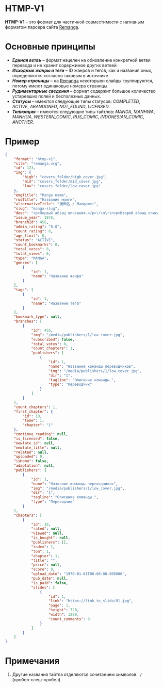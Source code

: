 # HTMP-V1
**HTMP-V1** – это формат для частичной совместимости с нативным форматом парсера сайта [Remanga](https://remanga.org/).

# Основные принципы
* _**Единая ветвь**_ – формат нацелен на обновление конкретной ветви перевода и не хранит содержимое других ветвей.
* _**Исходные жанры и теги**_ – ID жанров и тегов, как и названия оных, определяются согласно таковым в источнике.
* _**Номер страницы**_ – на [Remanga](https://remanga.org/) некоторыен слайды группируются, потому имеют одинаковые номера страницы.
* _**Рудиментарные сведения**_ – формат содержит большое количество устаревших полей и бесполезных данных.
* _**Статусы**_ – имеются следующие типы статусов: _COMPLETED_, _ACTIVE_, _ABANDONED_, _NOT_FOUND_, _LICENSED_.
* _**Типизация**_ – имеются следующие типы тайтлов: _MANGA_, _MANHWA_, _MANHUA_, _WESTERN_COMIC_, _RUS_COMIC_, _INDONESIAN_COMIC_, _ANOTHER_.

# Пример
```json
{
	"format": "htmp-v1",
	"site": "remanga.org",
	"id": 123,
	"img": {
		"high": "covers_folder/high_cover.jpg",
		"mid": "covers_folder/mid_cover.jpg",
		"low": "covers_folder/low_cover.jpg"
	},
	"engTitle": "Manga name",
	"rusTitle": "Название манги",
	"alternativeTitle": "漫画名 / Mangamei",
	"slug": "manga-slug",
	"desc": "<p>Первый абзац описания.</p>\r\n\r\n<p>Второй абзац описания.</p>",
	"issue_year": 1970,
	"branchId": 456,
	"admin_rating": "0.0",
	"count_rating": 0,
	"age_limit": 0,
	"status": "ACTIVE",
	"count_bookmarks": 0,
	"total_votes": 0,
	"total_views": 0,
	"type": "MANGA",
	"genres": [
		{
			"id": 1,
			"name": "Название жанра"
		}
	],
	"tags": [
		{
			"id": 1,
			"name": "Название тега"
		}
	],
	"bookmark_type": null,
	"branches": [
		{
			"id": 456,
			"img": "/media/publishers/1/low_cover.jpg",
			"subscribed": false,
			"total_votes": 0,
			"count_chapters": 1,
			"publishers": [
				{
					"id": 1,
					"name": "Название команды переводчиков",
					"img": "/media/publishers/1/low_cover.jpg",
					"dir": "1",
					"tagline": "Описание команды.",
					"type": "Переводчик"
				}
			]
		}
	],
	"count_chapters": 1,
	"first_chapter": {
		"id": 10,
		"tome": 1,
		"chapter": "1"
	},
	"continue_reading": null,
	"is_licensed": false,
	"newlate_id": null,
	"newlate_title": null,
	"related": null,
	"uploaded": 0,
	"isHomo": false,
	"adaptation": null,
	"publishers": [
		{
			"id": 1,
			"name": "Название команды переводчиков",
			"img": "/media/publishers/1/low_cover.jpg",
			"dir": "1",
			"tagline": "Описание команды.",
			"type": "Переводчик"
		}
	],
	"chapters": [
		{
			"id": 10,
			"rated": null,
			"viewed": null,
			"is_bought": null,
			"publishers": [],
			"index": 1,
			"tom": 1,
			"chapter": 1,
			"title": "",
			"price": null,
			"score": 0,
			"upload_date": "1970-01-01T00:00:00.000000",
			"pub_date": null,
			"is_paid": false,
			"slides": [
				{
					"id": 1,
					"link": "https://link_to_slide/01.jpg",
					"page": 1,
					"height": 720,
					"width": 1280,
					"count_comments": 0
				}
			]
		}
	]
}
```

# Примечания
1. Другие названия тайтла отделяются сочетанием символов ` / ` (пробел-слеш-пробел).